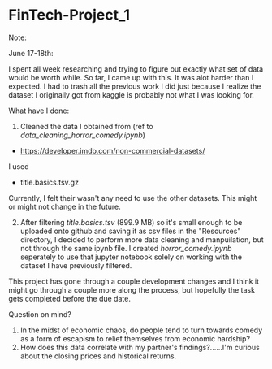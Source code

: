 # FinTech-Project_1

Note:

June 17-18th:

I spent all week researching and trying to figure out exactly what set of data would be worth while. So far, I came up with this.
It was alot harder than I expected. I had to trash all the previous work I did just because I realize the dataset I originally got from kaggle is probably not what I was looking for. 

What have I done:
1) Cleaned the data I obtained from (ref to *data_cleaning_horror_comedy.ipynb*)
- https://developer.imdb.com/non-commercial-datasets/

I used
- title.basics.tsv.gz

Currently, I felt their wasn't any need to use the other datasets. This might or might not change in the future.

2) After filtering *title.basics.tsv* (899.9 MB) so it's small enough to be uploaded onto github and saving it as csv files in the "Resources" directory, I decided to perform more data cleaning and manpuilation, but not through the same ipynb file. I created *horror_comedy.ipynb* seperately to use that jupyter notebook solely on working with the dataset I have previously filtered.

This project has gone through a couple development changes and I think it might go through a couple more along the process, but hopefully the task gets completed before the due date.

Question on mind?

1) In the midst of economic chaos, do people tend to turn towards comedy as a form of escapism to relief themselves from economic hardship?
2) How does this data correlate with my partner's findings?......I'm curious about the closing prices and historical returns.
